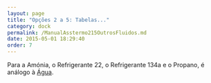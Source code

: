 ```yaml
---
layout: page
title: "Opções 2 a 5: Tabelas..."
category: dock
permalink: /ManualAsstermo215OutrosFluidos.md
date: 2015-05-01 18:29:40
order: 7
---
```


Para a Amónia, o Refrigerante 22, o Refrigerante 134a e o Propano, é análogo à [Água](ManualAsstermo215Agua.md).
